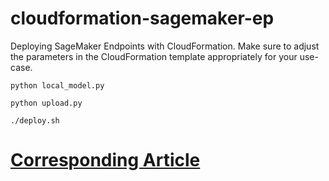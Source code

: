 # cloudformation-sagemaker-ep
Deploying SageMaker Endpoints with CloudFormation. Make sure to adjust the parameters in the CloudFormation template appropriately for your use-case.

```
python local_model.py

python upload.py

./deploy.sh
```

# [Corresponding Article](https://medium.com/@ram-vegiraju/deploying-sagemaker-endpoints-with-cloudformation-b43f7d495640)
